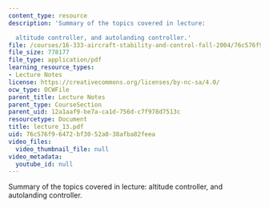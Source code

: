 ```yaml
---
content_type: resource
description: 'Summary of the topics covered in lecture:

  altitude controller, and autolanding controller.'
file: /courses/16-333-aircraft-stability-and-control-fall-2004/76c576f96472bf3052a038afba82feea_lecture_13.pdf
file_size: 778177
file_type: application/pdf
learning_resource_types:
- Lecture Notes
license: https://creativecommons.org/licenses/by-nc-sa/4.0/
ocw_type: OCWFile
parent_title: Lecture Notes
parent_type: CourseSection
parent_uid: 12a1aaf9-be7a-ca1d-756d-c7f978d7513c
resourcetype: Document
title: lecture_13.pdf
uid: 76c576f9-6472-bf30-52a0-38afba82feea
video_files:
  video_thumbnail_file: null
video_metadata:
  youtube_id: null
---
```

Summary of the topics covered in lecture:
altitude controller, and autolanding controller.